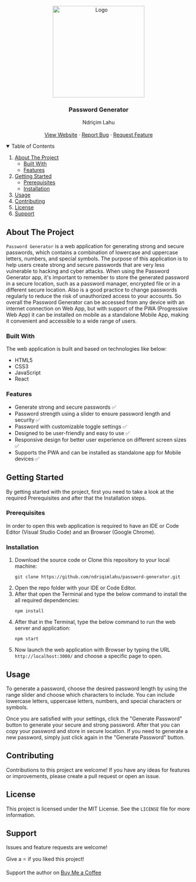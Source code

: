 <!-- PROJECT LOGO -->
<p align="center">
  <img src="https://github.com/ndriqimlahu/ndriqim-lahu-portfolio/blob/main/assets/portfolio/PasswordGenerator.png" alt="Logo" width="250" height="250">
  <h3 align="center">Password Generator</h3>
  <p align="center">
    Ndriçim Lahu
    <br>
    <br>
    <a href="https://ndriqimlahu.github.io/password-generator">View Website</a>
    ·
    <a href="https://github.com/ndriqimlahu/password-generator/issues">Report Bug</a>
    ·
    <a href="https://github.com/ndriqimlahu/password-generator/issues">Request Feature</a>
  </p>
</p>

<!-- TABLE OF CONTENTS -->
<details open="open">
  <summary>Table of Contents</summary>
  <ol>
    <li>
      <a href="#about-the-project">About The Project</a>
      <ul>
        <li><a href="#built-with">Built With</a></li>
        <li><a href="#features">Features</a></li>
      </ul>
    </li>
    <li>
      <a href="#getting-started">Getting Started</a>
      <ul>
        <li><a href="#prerequisites">Prerequisites</a></li>
        <li><a href="#installation">Installation</a></li>
      </ul>
    </li>
    <li><a href="#usage">Usage</a></li>
    <li><a href="#contributing">Contributing</a></li>
    <li><a href="#license">License</a></li>
    <li><a href="#support">Support</a></li>
  </ol>
</details>

## About The Project

`Password Generator` is a web application for generating strong and secure passwords, which contains a combination of lowercase and uppercase letters, numbers, and special symbols. The purpose of this application is to help users create strong and secure passwords that are very less vulnerable to hacking and cyber attacks. 
When using the Password Generator app, it's important to remember to store the generated password in a secure location, such as a password manager, encrypted file or in a different secure location. Also is a good practice to change passwords regularly to reduce the risk of unauthorized access to your accounts.
So overall the Password Generator can be accessed from any device with an internet connection on Web App, but with support of the PWA (Progressive Web App) it can be installed on mobile as a standalone Mobile App, making it convenient and accessible to a wide range of users.

### Built With
The web application is built and based on technologies like below:

* HTML5
* CSS3
* JavaScript
* React

### Features

* Generate strong and secure passwords ✅
* Password strength using a slider to ensure password length and security ✅
* Password with customizable toggle settings ✅
* Designed to be user-friendly and easy to use ✅
* Responsive design for better user experience on different screen sizes ✅
* Supports the PWA and can be installed as standalone app for Mobile devices ✅

## Getting Started

By getting started with the project, first you need to take a look at the required Prerequisites and after that the Installation steps.

### Prerequisites

In order to open this web application is required to have an IDE or Code Editor (Visual Studio Code) and an Browser (Google Chrome).

### Installation

1. Download the source code or Clone this repository to your local machine:
   ```terminal
   git clone https://github.com/ndriqimlahu/password-generator.git
   ```
2. Open the repo folder with your IDE or Code Editor.
3. After that open the Terminal and type the below command to install the all required dependencies:
   ```terminal
   npm install
   ```
4. After that in the Terminal, type the below command to run the web server and application:
    ```terminal
    npm start
    ```
5. Now launch the web application with Browser by typing the URL `http://localhost:3000/` and choose a specific page to open.

## Usage

To generate a password, choose the desired password length by using the range slider and choose which characters to include. You can include lowercase letters, uppercase letters, numbers, and special characters or symbols.

Once you are satisfied with your settings, click the "Generate Password" button to generate your secure and strong password. After that you can copy your password and store in secure location. If you need to generate a new password, simply just click again in the "Generate Password" button.

## Contributing

Contributions to this project are welcome! If you have any ideas for features or improvements, please create a pull request or open an issue.

## License

This project is licensed under the MIT License. See the `LICENSE` file for more information.

## Support

Issues and feature requests are welcome!

Give a ⭐️ if you liked this project!

Support the author on <a href="https://www.buymeacoffee.com/ndriqimlahu">Buy Me a Coffee</a>
